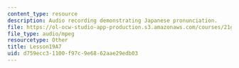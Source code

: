 ```yaml
---
content_type: resource
description: Audio recording demonstrating Japanese pronunciation.
file: https://ol-ocw-studio-app-production.s3.amazonaws.com/courses/21g-504-japanese-iv-spring-2009/d759ecc31100f97c9e6862aae29edb03_Lesson19A7.mp3
file_type: audio/mpeg
resourcetype: Other
title: Lesson19A7
uid: d759ecc3-1100-f97c-9e68-62aae29edb03
---
```

